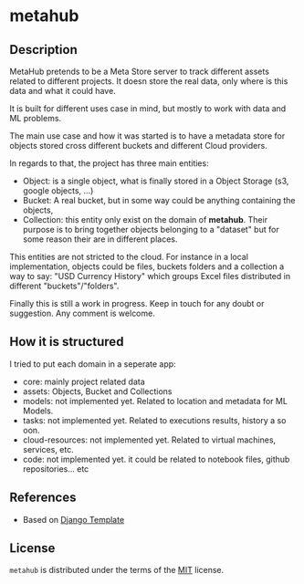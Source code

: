 # metahub


## Description

MetaHub pretends to be a Meta Store server to track different assets related to different projects. It doesn store the real data, only where is this data and what it could have.  

It is built for different uses case in mind, but mostly to work with data and ML problems. 

The main use case and how it was started is to have a metadata store for objects stored cross different buckets and different Cloud providers.

In regards to that, the project has three main entities:

- Object: is a single object, what is finally stored in a Object Storage (s3, google objects, ...)
- Bucket: A real bucket, but in some way could be anything containing the objects, 
- Collection: this entity only exist on the domain of **metahub**. Their purpose is to bring together objects belonging to a "dataset" but for some reason their are in different places. 

This entities are not stricted to the cloud. For instance in a local implementation, objects could be files, buckets folders and a collection a way to say: "USD Currency History" which groups Excel files distributed in different "buckets"/"folders". 

Finally this is still a work in progress. Keep in touch for any doubt or suggestion. Any comment is welcome.  


## How it is structured

I tried to put each domain in a seperate app:

- core: mainly project related data
- assets: Objects, Bucket and Collections
- models: not implemented yet. Related to location and metadata for ML Models. 
- tasks: not implemented yet. Related to executions results, history a so oon. 
- cloud-resources: not implemented yet. Related to virtual machines, services, etc.
- code: not implemented yet. it could be related to notebook files, github repositories... etc

## References

- Based on [Django Template](https://github.com/nuxion/django-template)

## License

`metahub` is distributed under the terms of the [MIT](https://spdx.org/licenses/MIT.html) license.
